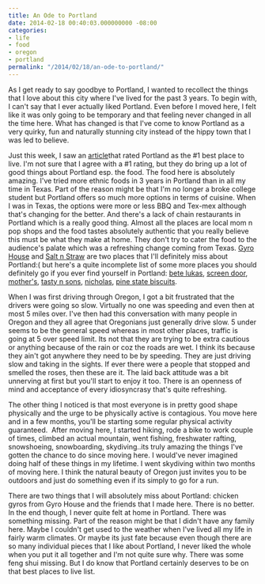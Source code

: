 ```yaml
---
title: An Ode to Portland
date: 2014-02-18 00:40:03.000000000 -08:00
categories:
- life
- food
- oregon
- portland
permalink: "/2014/02/18/an-ode-to-portland/"
---
```


As I get ready to say goodbye to Portland, I wanted to recollect the
things that I love about this city where I've lived for the past 3
years. To begin with, I can't say that I ever actually liked Portland.
Even before I moved here, I felt like it was only going to be temporary
and that feeling never changed in all the time here. What has changed is
that I've come to know Portland as a very quirky, fun and naturally
stunning city instead of the hippy town that I was led to believe.

Just this week, I saw an
[article](http://www.movoto.com/blog/top-ten/best-cities-in-america-2013/?fb_action_ids=857978512751&fb_action_types=og.likes&fb_ref=.Ur8alZQsg6A.like&fb_source=feed_opengraph&action_object_map=%7B%22857978512751%22%3A493021110816240%7D&action_type_map=%7B%22857978512751%22%3A%22og.likes%22%7D&action_ref_map=%7B%22857978512751%22%3A%22.Ur8alZQsg6A.like%22%7D "article")that
rated Portland as the \#1 best place to live. I'm not sure that I agree
with a \#1 rating, but they do bring up a lot of good things about
Portland esp. the food. The food here is absolutely amazing. I've tried
more ethnic foods in 3 years in Portland than in all my time in Texas.
Part of the reason might be that I'm no longer a broke college student
but Portland offers so much more options in terms of cuisine. When I was
in Texas, the options were more or less BBQ and Tex-mex although that's
changing for the better. And there's a lack of chain restaurants in
Portland which is a really good thing. Almost all the places are local
mom n pop shops and the food tastes absolutely authentic that you really
believe this must be what they make at home. They don't try to cater the
food to the audience's palate which was a refreshing change coming from
Texas. [Gyro House](http://www.thegyrohouse.com/ "Gyro House") and [Salt
n Straw](http://saltandstraw.com/ "Salt n Straw") are two places that
I'll definitely miss about Portland:( but here's a quite incomplete list
of some more places you should definitely go if you ever find yourself
in Portland: [bete lukas](http://bete-lukas.com/ "bete lukas"), [screen
door](http://screendoorrestaurant.com/ "screen door"),
[mother's](http://www.mothersbistro.com/ "mother's"), [tasty n
sons](http://tastyntasty.com/sons/ "tasty n sons"),
[nicholas](http://nicholasrestaurant.com/ "nicholas"), [pine state
biscuits](http://www.pinestatebiscuits.com/ "pine state biscuits").

When I was first driving through Oregon, I got a bit frustrated that the
drivers were going so slow. Virtually no one was speeding and even then
at most 5 miles over. I've then had this conversation with many people
in Oregon and they all agree that Oregonians just generally drive slow.
5 under seems to be the general speed whereas in most other places,
traffic is going at 5 over speed limit. Its not that they are trying to
be extra cautious or anything because of the rain or coz the roads are
wet. I think its because they ain't got anywhere they need to be by
speeding. They are just driving slow and taking in the sights. If ever
there were a people that stopped and smelled the roses, then these are
it. The laid back attitude was a bit unnerving at first but you'll start
to enjoy it too. There is an openness of mind and acceptance of every
idiosyncrasy that's quite refreshing.

The other thing I noticed is that most everyone is in pretty good shape
physically and the urge to be physically active is contagious. You move
here and in a few months, you'll be starting some regular physical
activity guaranteed.  After moving here, I started hiking, rode a bike
to work couple of times, climbed an actual mountain, went fishing,
freshwater rafting, snowshoeing, snowboarding, skydiving..its truly
amazing the things I've gotten the chance to do since moving here. I
would've never imagined doing half of these things in my lifetime. I
went skydiving within two months of moving here. I think the natural
beauty of Oregon just invites you to be outdoors and just do something
even if its simply to go for a run.

There are two things that I will absolutely miss about Portland: chicken
gyros from Gyro House and the friends that I made here. There is no
better. In the end though, I never quite felt at home in Portland. There
was something missing. Part of the reason might be that I didn't have
any family here. Maybe I couldn't get used to the weather when I've
lived all my life in fairly warm climates. Or maybe its just fate
because even though there are so many individual pieces that I like
about Portland, I never liked the whole when you put it all together and
I'm not quite sure why. There was some feng shui missing. But I do know
that Portland certainly deserves to be on that best places to live list.
